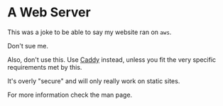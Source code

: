 A Web Server
============

This was a joke to be able to say my website ran on `aws`.

Don't sue me.

Also, don't use this. Use [Caddy](https://caddyserver.com/) instead,
unless you fit the very specific requirements met by this.

It's overly "secure" and will only really work on static sites.

For more information check the man page.